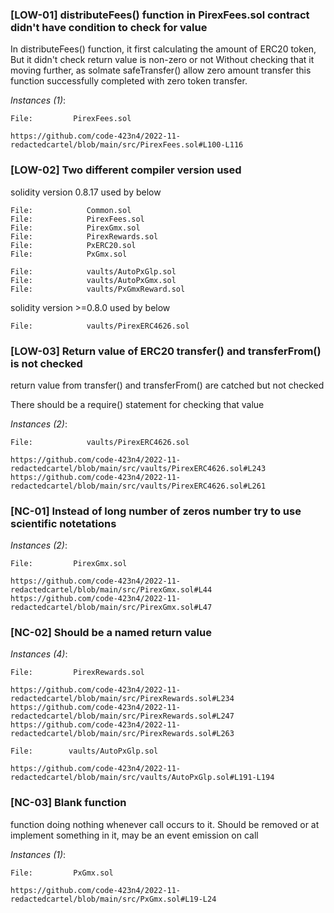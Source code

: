 ### [LOW-01] distributeFees() function in PirexFees.sol contract didn't have condition to check for value

In distributeFees() function, it first calculating the amount of ERC20 token, But it didn't check return value is non-zero or not
Without checking that it moving further, as solmate safeTransfer() allow zero amount transfer this function successfully completed with zero token transfer.

*Instances (1)*:
```solidity
File:         PirexFees.sol

https://github.com/code-423n4/2022-11-redactedcartel/blob/main/src/PirexFees.sol#L100-L116
```

### [LOW-02] Two different compiler version used

solidity version 0.8.17 used by below

```solidity
File:            Common.sol
File:            PirexFees.sol
File:            PirexGmx.sol
File:            PirexRewards.sol
File:            PxERC20.sol
File:            PxGmx.sol

File:            vaults/AutoPxGlp.sol
File:            vaults/AutoPxGmx.sol
File:            vaults/PxGmxReward.sol
```

solidity version >=0.8.0 used by below

```solidity
File:            vaults/PirexERC4626.sol
```

### [LOW-03] Return value of ERC20 transfer() and transferFrom() is not checked
return value from transfer() and transferFrom() are catched but not checked

There should be a require() statement for checking that value

*Instances (2)*:

```solidity
File:            vaults/PirexERC4626.sol

https://github.com/code-423n4/2022-11-redactedcartel/blob/main/src/vaults/PirexERC4626.sol#L243
https://github.com/code-423n4/2022-11-redactedcartel/blob/main/src/vaults/PirexERC4626.sol#L261
```


### [NC-01] Instead of long number of zeros number try to use scientific notetations

*Instances (2)*:

```solidity
File:         PirexGmx.sol

https://github.com/code-423n4/2022-11-redactedcartel/blob/main/src/PirexGmx.sol#L44
https://github.com/code-423n4/2022-11-redactedcartel/blob/main/src/PirexGmx.sol#L47
```

### [NC-02] Should be a named return value

*Instances (4)*:

```solidity
File:         PirexRewards.sol

https://github.com/code-423n4/2022-11-redactedcartel/blob/main/src/PirexRewards.sol#L234
https://github.com/code-423n4/2022-11-redactedcartel/blob/main/src/PirexRewards.sol#L247
https://github.com/code-423n4/2022-11-redactedcartel/blob/main/src/PirexRewards.sol#L263
```
```solidity
File:        vaults/AutoPxGlp.sol

https://github.com/code-423n4/2022-11-redactedcartel/blob/main/src/vaults/AutoPxGlp.sol#L191-L194
```

### [NC-03] Blank function

function doing nothing whenever call occurs to it.
Should be removed or at implement something in it, may be an event emission on call

*Instances (1)*:

```solidity
File:         PxGmx.sol

https://github.com/code-423n4/2022-11-redactedcartel/blob/main/src/PxGmx.sol#L19-L24
```